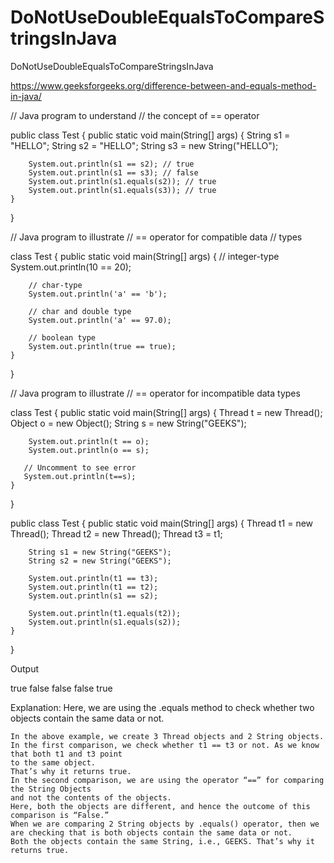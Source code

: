 # DoNotUseDoubleEqualsToCompareStringsInJava
DoNotUseDoubleEqualsToCompareStringsInJava

https://www.geeksforgeeks.org/difference-between-and-equals-method-in-java/

// Java program to understand
// the concept of == operator
 
public class Test {
    public static void main(String[] args)
    {
        String s1 = "HELLO";
        String s2 = "HELLO";
        String s3 =  new String("HELLO");
 
        System.out.println(s1 == s2); // true
        System.out.println(s1 == s3); // false
        System.out.println(s1.equals(s2)); // true
        System.out.println(s1.equals(s3)); // true
    }
}


// Java program to illustrate
// == operator for compatible data
// types
 
class Test {
    public static void main(String[] args)
    {
        // integer-type
        System.out.println(10 == 20);
 
        // char-type
        System.out.println('a' == 'b');
 
        // char and double type
        System.out.println('a' == 97.0);
 
        // boolean type
        System.out.println(true == true);
    }
}


// Java program to illustrate
// == operator for incompatible data types
 
class Test {
    public static void main(String[] args)
    {
        Thread t = new Thread();
        Object o = new Object();
        String s = new String("GEEKS");
 
        System.out.println(t == o);
        System.out.println(o == s);
 
       // Uncomment to see error
       System.out.println(t==s);
    }
}


public class Test {
    public static void main(String[] args)
    {
        Thread t1 = new Thread();
        Thread t2 = new Thread();
        Thread t3 = t1;
 
        String s1 = new String("GEEKS");
        String s2 = new String("GEEKS");
 
        System.out.println(t1 == t3);
        System.out.println(t1 == t2);
        System.out.println(s1 == s2);
 
        System.out.println(t1.equals(t2));
        System.out.println(s1.equals(s2));
    }
}

 
 
Output

true
false
false
false
true



Explanation: Here, we are using the .equals method to check whether two objects contain the same data or not. 

 

    In the above example, we create 3 Thread objects and 2 String objects.
    In the first comparison, we check whether t1 == t3 or not. As we know that both t1 and t3 point 
    to the same object. 
    That’s why it returns true.
    In the second comparison, we are using the operator “==” for comparing the String Objects 
    and not the contents of the objects. 
    Here, both the objects are different, and hence the outcome of this comparison is “False.”
    When we are comparing 2 String objects by .equals() operator, then we 
    are checking that is both objects contain the same data or not.
    Both the objects contain the same String, i.e., GEEKS. That’s why it returns true.
